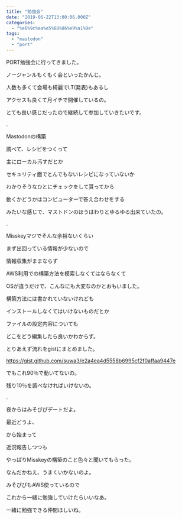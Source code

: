 ```yaml
---
title: "勉強会"
date: "2019-06-22T13:00:06.000Z"
categories: 
  - "%e6%9c%aa%e5%88%86%e9%a1%9e"
tags: 
  - "mastodon"
  - "port"
---
```


PORT勉強会に行ってきました。

ノージャンルもくもく会といったかんじ。

人数も多くて会場も綺麗でLT(発表)もあるし

アクセスも良くて月イチで開催しているの。

とても良い感じだったので継続して参加していきたいです。

.

Mastodonの構築

調べて、レシピをつくって

主にローカル汚すだとか

セキュリティ面でとんでもないレシピになっていないか

わかりそうなひとにチェックをして貰ってから

動くかどうかはコンピューターで答え合わせをする

みたいな感じで、マストドンのほうはわりとゆるゆる出来ていたの。

.

Misskeyマジでそんな余裕ないくらい

まず出回っている情報が少ないので

情報収集がままならず

AWS利用での構築方法を模索しなくてはならなくて

OSが違うだけで、こんなにも大変なのかとおもいました。

構築方法には書かれていないけれども

インストールしなくてはいけないものだとか

ファイルの設定内容についても

どこをどう編集したら良いかわからず。

とりあえず流れをgistにまとめました。

https://gist.github.com/suwa3/e2a4ea4d5558b6995cf2f0affaa9447e

でもこれ90％で動いてないの。

残り10％を調べなければいけないの。

.

夜からはみそぴぴデートだよ。

最近どうよ、

から始まって

近況報告しつつも

やっぱりMisskeyの構築のこと色々と聞いてもらった。

なんだかねえ、うまくいかないのよ。

みそぴぴもAWS使っているので

これから一緒に勉強していけたらいいなあ。

一緒に勉強できる仲間ほしいね。
